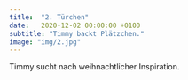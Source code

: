 ```yaml
---
title:  "2. Türchen"
date:   2020-12-02 00:00:00 +0100
subtitle: "Timmy backt Plätzchen."
image: "img/2.jpg"
---
```


Timmy sucht nach weihnachtlicher Inspiration.